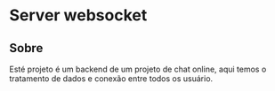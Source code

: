 # Server websocket

## Sobre
Esté projeto é um backend de um projeto de chat online, aqui temos o tratamento de dados e conexão entre todos os usuário.